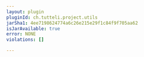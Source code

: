 ```yaml
---
layout: plugin
pluginId: ch.tutteli.project.utils
jarSha1: 4ee7198624774a6c26e215e29f1c84f9f705aa62
isJarAvailable: true
error: NONE
violations: []

---
```

